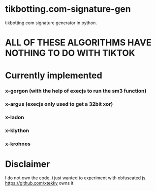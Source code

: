 # tikbotting.com-signature-gen

tikbotting.com signature generator in python. 

# ALL OF THESE ALGORITHMS HAVE NOTHING TO DO WITH TIKTOK

# Currently implemented
### x-gorgon (with the help of execjs to run the sm3 function)
### x-argus (execjs only used to get a 32bit xor)
### x-ladon
### x-klython
### x-krohnos

# Disclaimer
I do not own the code, i just wanted to experiment with obfuscated js.
https://github.com/xtekky owns it
